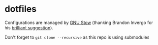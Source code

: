 # dotfiles

Configurations are managed by [GNU Stow](https://www.gnu.org/software/stow/) (thanking Brandon Invergo for his [brilliant suggestion](http://brandon.invergo.net/news/2012-05-26-using-gnu-stow-to-manage-your-dotfiles.html)).

Don't forget to `git clone --recursive` as this repo is using submodules
